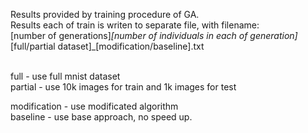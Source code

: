 Results provided by training procedure of GA. <br>
Results each of train is writen to separate file, with filename: <br>
[number of generations]_[number of individuals in each of generation]_[full/partial dataset]_[modification/baseline].txt <br>
<br>

full - use full mnist dataset <br>
partial - use 10k images for train and 1k images for test <br>

modification - use modificated algorithm <br>
baseline - use base approach, no speed up. <br>

